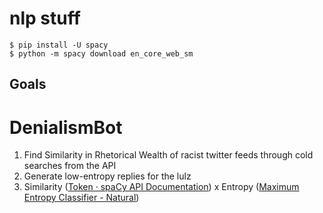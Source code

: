 # nlp stuff

```
$ pip install -U spacy
$ python -m spacy download en_core_web_sm
```

## Goals

# DenialismBot
1. Find Similarity in Rhetorical Wealth of racist twitter feeds through cold searches from the API
2. Generate low-entropy replies for the lulz
3. Similarity ([Token · spaCy API Documentation](https://spacy.io/api/token#similarity)) x Entropy ([Maximum Entropy Classifier - Natural](https://naturalnode.github.io/natural/maxent_classifier.html))
